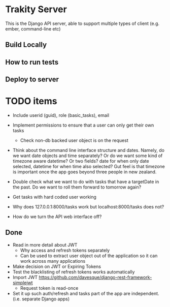 # Trakity Server
This is the Django API server, able to support multiple types of client (e.g. ember, command-line etc)

## Build Locally

## How to run tests

## Deploy to server

# TODO items
* Include userid (guid), role (basic_tasks), email
* Implement permissions to ensure that a user can only get their own tasks
  * Check non-db backed user object is on the request
    
* Think about the command line interface structure and dates. Namely, do we want date objects and time separately?
  Or do we want some kind of timezone aware datetime? Or two fields? date for when only date selected, datetime for when time also selected?
  Gut feel is that timezone is important once the app goes beyond three people in new zealand.
* Double check what we want to do with tasks that have a targetDate in the past. Do we want to roll them forward to tomorrow again?
* Get tasks with hard coded user working
* Why does 127.0.0.1:8000/tasks work but localhost:8000/tasks does not?
* How do we turn the API web interface off?

## Done
* Read in more detail about JWT
  * Why access and refresh tokens separately
  * Can be used to extract user object out of the application so it can work across many applications
* Make decision on JWT or Expiring Tokens
* Test the blacklisting of refresh tokens works automatically
* Import JWT https://github.com/davesque/django-rest-framework-simplejwt
  * Request token is read-once
* Set it up such auth/refresh and tasks part of the app are independent. (i.e. separate Django apps)
